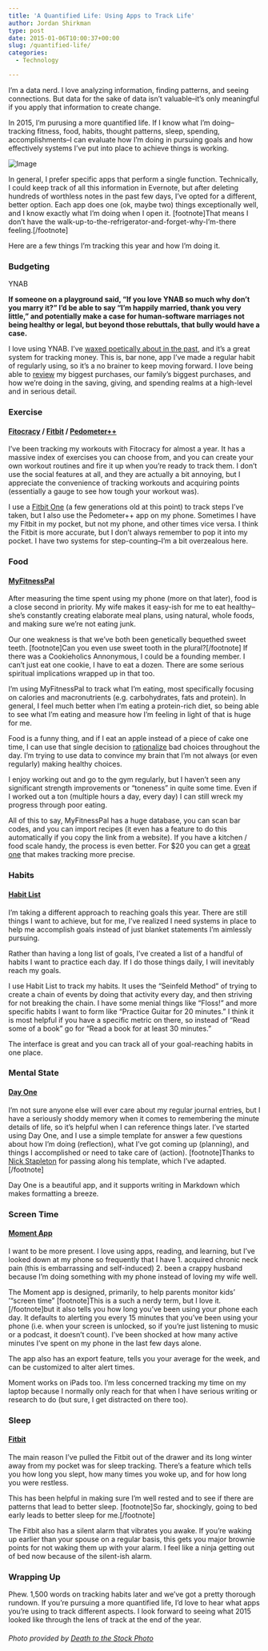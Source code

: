```yaml
---
title: 'A Quantified Life: Using Apps to Track Life'
author: Jordan Shirkman
type: post
date: 2015-01-06T10:00:37+00:00
slug: /quantified-life/
categories:
  - Technology

---
```

I’m a data nerd. I love analyzing information, finding patterns, and seeing connections. But data for the sake of data isn’t valuable–it’s only meaningful if you apply that information to create change.

In 2015, I’m purusing a more quantified life. If I know what I’m doing–tracking fitness, food, habits, thought patterns, sleep, spending, accomplishments–I can evaluate how I’m doing in pursuing goals and how effectively systems I’ve put into place to achieve things is working.

![Image](/images/Tracking.jpeg) 

In general, I prefer specific apps that perform a single function. Technically, I could keep track of all this information in Evernote, but after deleting hundreds of worthless notes in the past few days, I’ve opted for a different, better option. Each app does one (ok, maybe two) things exceptionally well, and I know exactly what I’m doing when I open it. [footnote]That means I don’t have the walk-up-to-the-refrigerator-and-forget-why-I’m-there feeling.[/footnote]

Here are a few things I’m tracking this year and how I’m doing it. <!--more-->

### Budgeting

YNAB

**If someone on a playground said, “If you love YNAB so much why don’t you marry it?” I’d be able to say “I’m happily married, thank you very little,” and potentially make a case for human-software marriages not being healthy or legal, but beyond those rebuttals, that bully would have a case.**

I love using YNAB. I’ve [waxed poetically about in the past](https://jshirk.com/blog/ynab), and it’s a great system for tracking money. This is, bar none, app I’ve made a regular habit of regularly using, so it’s a no brainer to keep moving forward. I love being able to [review](https://jshirk.com/blog/reflecting-on-2014/) my biggest purchases, our family’s biggest purchases, and how we’re doing in the saving, giving, and spending realms at a high-level and in serious detail.

### Exercise

#### [Fitocracy](https://itunes.apple.com/us/app/fitocracy-exercise-log-online/id509253726?mt=8&at=11l4uNett) / [Fitbit](https://itunes.apple.com/us/app/fitbit/id462638897?mt=8&at=11l4uNett) / [Pedometer++](https://itunes.apple.com/us/app/pedometer++/id712286167?mt=8&at=11l4uNett)

I’ve been tracking my workouts with Fitocracy for almost a year. It has a massive index of exercises you can choose from, and you can create your own workout routines and fire it up when you’re ready to track them. I don’t use the social features at all, and they are actually a bit annoying, but I appreciate the convenience of tracking workouts and acquiring points (essentially a gauge to see how tough your workout was).

I use a [Fitbit One](https://jshirk.com/blog/fitbit-review/) (a few generations old at this point) to track steps I’ve taken, but I also use the Pedometer++ app on my phone. Sometimes I have my Fitbit in my pocket, but not my phone, and other times vice versa. I think the Fitbit is more accurate, but I don’t always remember to pop it into my pocket. I have two systems for step-counting–I’m a bit overzealous here.

### Food

#### [MyFitnessPal](https://itunes.apple.com/us/app/calorie-counter-diet-tracker/id341232718?mt=8&at=11l4uNett)

After measuring the time spent using my phone (more on that later), food is a close second in priority. My wife makes it easy-ish for me to eat healthy–she’s constantly creating elaborate meal plans, using natural, whole foods, and making sure we’re not eating junk.

Our one weakness is that we’ve both been genetically bequethed sweet teeth. [footnote]Can you even use sweet tooth in the plural?[/footnote] If there was a Cookieholics Annonymous, I could be a founding member. I can’t just eat one cookie, I have to eat a dozen. There are some serious spiritual implications wrapped up in that too.

I’m using MyFitnessPal to track what I’m eating, most specifically focusing on calories and macronutrients (e.g. carbohydrates, fats and protein). In general, I feel much better when I’m eating a protein-rich diet, so being able to see what I’m eating and measure how I’m feeling in light of that is huge for me.

Food is a funny thing, and if I eat an apple instead of a piece of cake one time, I can use that single decision to [rationalize](https://jshirk.com/blog/rationalization/) bad choices throughout the day. I’m trying to use data to convince my brain that I’m not always (or even regularly) making healthy choices.

I enjoy working out and go to the gym regularly, but I haven’t seen any significant strength improvements or “toneness” in quite some time. Even if I worked out a ton (multiple hours a day, every day) I can still wreck my progress through poor eating.

All of this to say, MyFitnessPal has a huge database, you can scan bar codes, and you can import recipes (it even has a feature to do this automatically if you copy the link from a website). If you have a kitchen / food scale handy, the process is even better. For $20 you can get a [great one](http://www.amazon.com/gp/product/B001N07KUE/ref=as_li_tl?ie=UTF8&camp=1789&creative=390957&creativeASIN=B001N07KUE&linkCode=as2&tag=thepoiofimp-20&linkId=MBFZFDB2ONTMT6MI) that makes tracking more precise.

### Habits

#### [Habit List](https://itunes.apple.com/us/app/habit-list-create-good-habits/id525102168?mt=8&at=11l4uNett)

I’m taking a different approach to reaching goals this year. There are still things I want to achieve, but for me, I’ve realized I need systems in place to help me accomplish goals instead of just blanket statements I’m aimlessly pursuing.

Rather than having a long list of goals, I’ve created a list of a handful of habits I want to practice each day. If I do those things daily, I will inevitably reach my goals.

I use Habit List to track my habits. It uses the “Seinfeld Method” of trying to create a chain of events by doing that activity every day, and then striving for not breaking the chain. I have some menial things like “Floss!” and more specific habits I want to form like “Practice Guitar for 20 minutes.” I think it is most helpful if you have a specific metric on there, so instead of “Read some of a book” go for “Read a book for at least 30 minutes.”

The interface is great and you can track all of your goal-reaching habits in one place.

### Mental State

#### [Day One](https://itunes.apple.com/us/app/day-one/id422304217?mt=12&at=11l4uNett)

I’m not sure anyone else will ever care about my regular journal entries, but I have a seriously shoddy memory when it comes to remembering the minute details of life, so it’s helpful when I can reference things later. I’ve started using Day One, and I use a simple template for answer a few questions about how I’m doing (reflection), what I’ve got coming up (planning), and things I accomplished or need to take care of (action). [footnote]Thanks to [Nick Stapleton](http://www.twitter.com/NickStapleton) for passing along his template, which I’ve adapted.[/footnote]

Day One is a beautiful app, and it supports writing in Markdown which makes formatting a breeze.

### Screen Time

#### [Moment App](https://itunes.apple.com/us/app/moment-track-how-much-you/id771541926?mt=8&at=11l4uNett)

I want to be more present. I love using apps, reading, and learning, but I’ve looked down at my phone so frequently that I have 1. acquired chronic neck pain (this is embarrassing and self-induced) 2. been a crappy husband because I’m doing something with my phone instead of loving my wife well.

The Moment app is designed, primarily, to help parents monitor kids’ ’“screen time” [footnote]This is a such a nerdy term, but I love it.[/footnote]but it also tells you how long you’ve been using your phone each day. It defaults to alerting you every 15 minutes that you’ve been using your phone (i.e. when your screen is unlocked, so if you’re just listening to music or a podcast, it doesn’t count). I’ve been shocked at how many active minutes I’ve spent on my phone in the last few days alone.

The app also has an export feature, tells you your average for the week, and can be customized to alter alert times.

Moment works on iPads too. I’m less concerned tracking my time on my laptop because I normally only reach for that when I have serious writing or research to do (but sure, I get distracted on there too).

### Sleep

#### [Fitbit](https://itunes.apple.com/us/app/fitbit/id462638897?mt=8&at=11l4uNett)

The main reason I’ve pulled the Fitbit out of the drawer and its long winter away from my pocket was for sleep tracking. There’s a feature which tells you how long you slept, how many times you woke up, and for how long you were restless.

This has been helpful in making sure I’m well rested and to see if there are patterns that lead to better sleep. [footnote]So far, shockingly, going to bed early leads to better sleep for me.[/footnote]

The Fitbit also has a silent alarm that vibrates you awake. If you’re waking up earlier than your spouse on a regular basis, this gets you major brownie points for not waking them up with your alarm. I feel like a ninja getting out of bed now because of the silent-ish alarm.

### Wrapping Up

Phew. 1,500 words on tracking habits later and we’ve got a pretty thorough rundown. If you’re pursuing a more quantified life, I’d love to hear what apps you’re using to track different aspects. I look forward to seeing what 2015 looked like through the lens of track at the end of the year.

###### Photo provided by [Death to the Stock Photo](http://deathtothestockphoto.com)
